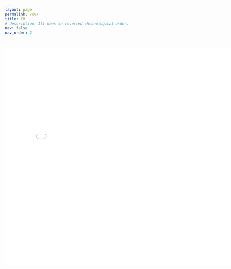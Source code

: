 ```yaml
---
layout: page
permalink: /cv/
title: CV
# description: All news in reversed chronological order.
nav: false
nav_order: 2

---
```

<embed src="../assets/pdf/Atharva_Kulkarni_CV_detailed.pdf" type="application/pdf" width="800" height="700">